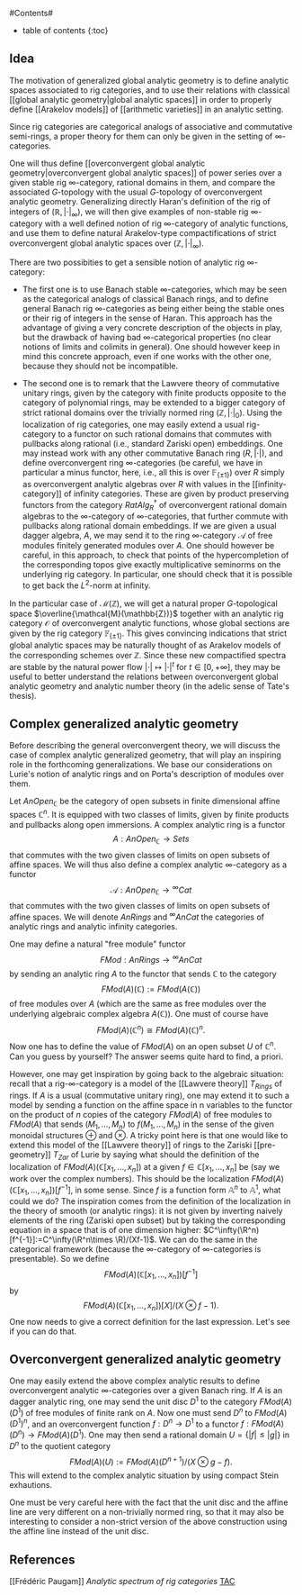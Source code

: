 #Contents#
* table of contents
{:toc}

## Idea

The motivation of generalized global analytic geometry is to define analytic spaces associated to rig categories, and to use their relations with classical [[global analytic geometry|global analytic spaces]] in order to properly define [[Arakelov models]] of [[arithmetic varieties]] in an analytic setting.

Since rig categories are categorical analogs of associative and commutative semi-rings, a proper theory for them can only be given in the setting of $\infty$-categories.

One will thus define [[overconvergent global analytic geometry|overconvergent global analytic spaces]] of power series over a given stable rig $\infty$-category, rational domains in them, and compare the associated $G$-topology with the usual $G$-topology of overconvergent analytic geometry. Generalizing directly Haran's definition of the rig of integers of $(\mathbb{R},|\cdot|_\infty)$, we will then give examples of non-stable rig $\infty$-category with a well defined notion of rig $\infty$-category of analytic functions, and use them to define natural Arakelov-type compactifications of strict overconvergent global analytic spaces over $(\mathbb{Z},|\cdot|_\infty)$.

There are two possibities to get a sensible notion of analytic rig $\infty$-category:

* The first one is to use Banach stable $\infty$-categories, which may be seen as the categorical analogs of classical Banach rings, and to define general Banach rig $\infty$-categories as being either being the stable ones or their rig of integers in the sense of Haran. This approach has the advantage of giving a very concrete description of the objects in play, but the drawback of having bad $\infty$-categorical properties (no clear notions of limits and colimits in general). One should however keep in mind this concrete approach, even if one works with the other one, because they should not be incompatible.

* The second one is to remark that the Lawvere theory of commutative unitary rings, given by the category with finite products opposite to the category of polynomial rings, may be extended to a bigger category of strict rational domains over the trivially normed ring $(\mathbb{Z},|\cdot|_0)$. Using the localization of rig categories, one may easily extend a usual rig-category to a functor on such rational domains that commutes with pullbacks along rational (i.e., standard Zariski open) embeddings. One may instead work with any other commutative Banach ring $(R,|\cdot|)$, and define overconvergent ring $\infty$-categories (be careful, we have in particular a minus functor, here, i.e., all this is over $\mathbb{F}_{\{\pm 1\}}$) over $R$ simply as overconvergent analytic algebras over $R$ with values in the [[infinity-category]] of infinity categories. These are given by product preserving functors from the category $RatAlg^\dagger_R$ of overconvergent rational domain algebras to the $\infty$-category of $\infty$-categories, that further commute with pullbacks along rational domain embeddings. If we are given a usual dagger algebra, $A$, we may send it to the ring $\infty$-category $\mathcal{A}$ of free modules finitely generated modules over $A$. One should however be careful, in this approach, to check that points of the hypercompletion of the corresponding topos give exactly multiplicative seminorms on the underlying rig category. In particular, one should check that it is possible to get back the $L^2$-norm at infinity.

In the particular case of $\mathcal{M}(\mathbb{Z})$, we will get a natural proper $G$-topological space $\overline{\mathcal{M}(\mathbb{Z})}$ together with an analytic rig category $\mathcal{O}$ of overconvergent analytic functions, whose global sections are given by the rig category $\mathbb{F}_{\{\pm 1\}}$. This gives convincing indications that strict global analytic spaces may be naturally thought of as Arakelov models of the corresponding schemes over $\mathbb{Z}$. Since these new compactified spectra are stable by the natural power flow $|\cdot|\mapsto |\cdot|^t$ for $t\in [0,+\infty]$, they may be useful to better understand the relations between overconvergent global analytic geometry and analytic number theory (in the adelic sense of Tate's thesis).

## Complex generalized analytic geometry

Before describing the general overconvergent theory, we will discuss the case of complex analytic generalized geometry, that will play an inspiring role in the forthcoming generalizations. We base our considerations on Lurie's notion of analytic rings and on Porta's description of modules over them.

Let $AnOpen_\mathbb{C}$ be the category of open subsets in finite dimensional affine spaces $\mathbb{C}^n$. It is equipped with two classes of limits, given by finite products and pullbacks along open immersions. A complex analytic ring is a functor
$$A:AnOpen_\mathbb{C}\to Sets$$
that commutes with the two given classes of limits on open subsets of affine spaces.
We will thus also define a complex analytic $\infty$-category as a functor
$$\mathcal{A}:AnOpen_\mathbb{C}\to {}^\infty Cat$$
that commutes with the two given classes of limits on open subsets of affine spaces.
We will denote $AnRings$ and ${}^\infty AnCat$ the categories of analytic rings and analytic infinity categories.

One may define a natural "free module" functor
$$FMod:AnRings\to {}^\infty AnCat$$
by sending an analytic ring $A$ to the functor that sends $\mathbb{C}$ to the
category
$$FMod(A)(\mathbb{C}):=FMod(A(\mathbb{C}))$$
of free modules over $A$ (which are the same as free modules over the underlying algebraic complex algebra $A(\mathbb{C})$).
One must of course have
$$FMod(A)(\mathbb{C}^n)\cong FMod(A)(\mathbb{C})^n.$$
Now one has to define the value of $FMod(A)$ on an open subset
$U$ of $\mathbb{C}^n$. Can you guess by yourself?
The answer seems quite hard to find, a priori.

However, one may get inspiration by going back to the algebraic situation: recall that a rig-$\infty$-category is a model of the [[Lawvere theory]] $T_{Rings}$ of rings. If $A$ is a usual (commutative unitary ring), one may extend it to such a model by sending a function on the affine space in n variables to the functor on the product of $n$ copies of the category $FMod(A)$ of free modules to $FMod(A)$ that sends $(M_1,\dots,M_n)$ to $f(M_1,\dots,M_n)$ in the sense of the given monoidal structures $\oplus$ and $\otimes$. A tricky point here is that one would like to extend this model of the [[Lawvere theory]] of rings to the Zariski [[pre-geometry]] $T_{Zar}$  of Lurie by saying what should the definition of the localization of $FMod(A)(\mathbb{C}[x_1,\dots,x_n])$ at a given $f\in \mathbb{C}[x_1,\dots,x_n]$ be (say we work over the complex numbers). This should be the localization $FMod(A)(\mathbb{C}[x_1,\dots,x_n])[f^{-1}]$, in some sense. Since $f$ is a function form $\mathbb{A}^n$ to $\mathbb{A}^1$, what could we do? The inspiration comes from the definition of the localization in the theory of smooth (or analytic rings): it is not given by inverting naively elements of the ring (Zariski open subset) but by taking the corresponding equation in a space that is of one dimension higher:
$C^\infty(\R^n)[f^{-1}]:=C^\infty(\R^n\times \R)/(Xf-1)$. We can do the same in the categorical framework (because the $\infty$-category of $\infty$-categories is presentable). So we define
$$FMod(A)(\mathbb{C}[x_1,\dots,x_n])[f^{-1}]$$
by
$$FMod(A)(\mathbb{C}[x_1,\dots,x_n])[X]/(X\otimes f-1).$$
One now needs to give a correct definition for the last expression.
Let's see if you can do that.

## Overconvergent generalized analytic geometry

One may easily extend the above complex analytic results to define overconvergent analytic $\infty$-categories over a given Banach ring. If $A$ is an dagger analytic ring, one may send the unit disc $D^1$ to the category $FMod(A)(D^1)$ of free modules of finite rank on $A$. Now one must send $D^n$ to $FMod(A)(D^1)^n$, and an overconvergent function $f:D^n\to D^1$ to a functor $f:FMod(A)(D^n)\to FMod(A)(D^1)$. One may then send a rational domain $U=\{|f|\leq |g|\}$ in $D^n$ to the quotient category
$$FMod(A)(U):=FMod(A)(D^{n+1})/(X\otimes g-f).$$
This will extend to the complex analytic situation by using compact Stein exhautions.

One must be very careful here with the fact that the unit disc and the affine line are very different on a non-trivially normed ring, so that it may also be interesting to consider a non-strict version of the above construction using the affine line instead of the unit disc.

## References

[[Frédéric Paugam]] _Analytic spectrum of rig categories_ [TAC](http://www.tac.mta.ca/tac/volumes/29/6/29-06abs.html)